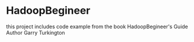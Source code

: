 # HadoopBegineer
this project includes code example from the book HadoopBegineer's Guide
Author Garry Turkington
